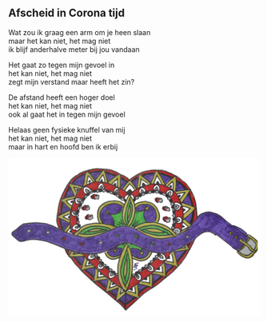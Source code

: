---
---

## Afscheid in Corona tijd

Wat zou ik graag een arm om je heen slaan \
maar het kan niet, het mag niet  \
ik blijf anderhalve meter bij jou vandaan

Het gaat zo tegen mijn gevoel in \
het kan niet, het mag niet \
zegt mijn verstand maar heeft het zin?

De afstand heeft een hoger doel \
het kan niet, het mag niet \
ook al gaat het in tegen mijn gevoel

Helaas geen fysieke knuffel van mij \
het kan niet, het mag niet \
maar in hart en hoofd ben ik erbij

![Afscheid](Afscheid.png)
